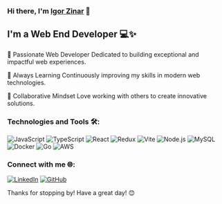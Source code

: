 ### Hi there, I'm [Igor Zinar](https://igorzinar.com/) 👋

## I'm a Web End Developer 💻✨

🔭 Passionate Web Developer
Dedicated to building exceptional and impactful web experiences.

🌱 Always Learning
Continuously improving my skills in modern web technologies.

👯 Collaborative Mindset
Love working with others to create innovative solutions.

### Technologies and Tools 🛠️:

![JavaScript](https://img.shields.io/badge/-JavaScript-F7DF1E?style=flat&logo=javascript&logoColor=black)
![TypeScript](https://img.shields.io/badge/-TypeScript-007ACC?style=flat&logo=typescript&logoColor=white)
![React](https://img.shields.io/badge/-React-61DAFB?style=flat&logo=react&logoColor=black)
![Redux](https://img.shields.io/badge/-Redux-764ABC?style=flat&logo=redux&logoColor=white)
![Vite](https://img.shields.io/badge/-Vite-646CFF?style=flat&logo=vite&logoColor=white)
![Node.js](https://img.shields.io/badge/-Node.js-339933?style=flat&logo=node.js&logoColor=white)
![MySQL](https://img.shields.io/badge/-MySQL-4479A1?style=flat&logo=mysql&logoColor=white)
![Docker](https://img.shields.io/badge/-Docker-2496ED?style=flat&logo=docker&logoColor=white)
![Go](https://img.shields.io/badge/-Go-00ADD8?style=flat&logo=go&logoColor=white)
![AWS](https://img.shields.io/badge/-AWS-232F3E?style=flat&logo=amazon-aws&logoColor=white)


### Connect with me 🌐:
[![LinkedIn](https://img.shields.io/badge/-LinkedIn-0077B5?style=flat&logo=linkedin&logoColor=white)](https://www.linkedin.com/in/igor-zinar/)
[![GitHub](https://img.shields.io/badge/-GitHub-181717?style=flat&logo=github&logoColor=white)](https://github.com/igorzinar)

[//]: # ([![Twitter]&#40;https://img.shields.io/badge/-Twitter-1DA1F2?style=flat&logo=twitter&logoColor=white&#41;]&#40;https://twitter.com/your_twitter_handle&#41;)

[//]: # (### Check out my projects:)

[//]: # (- 🚀 [Nobel Prize Awards Dashboard]&#40;https://github.com/igorzinar/nobel_dashboard&#41;)

[//]: # (- 🌟 [Your Other Project]&#40;https://github.com/your_other_project&#41;)

[//]: # ()
[//]: # (### Fun Facts 🎉:)

[//]: # (- 🎸 I enjoy playing guitar in my free time)

[//]: # (- 📚 I love reading tech blogs and books)

Thanks for stopping by! Have a great day! 😊

